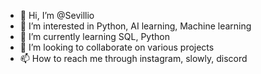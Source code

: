 - 👋 Hi, I’m @Sevillio
- 👀 I’m interested in Python, AI learning,  Machine learning 
- 🌱 I’m currently learning SQL, Python
- 💞️ I’m looking to collaborate on various projects 
- 📫 How to reach me through instagram, slowly,  discord

<!---
Sevillio/Sevillio is a ✨ special ✨ repository because its `README.md` (this file) appears on your GitHub profile.
You can click the Preview link to take a look at your changes.
--->
